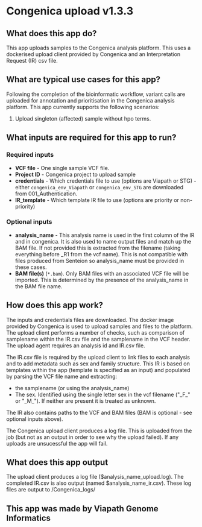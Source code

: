 # Congenica upload v1.3.3

## What does this app do?

This app uploads samples to the Congenica analysis platform. This uses a dockerised upload client provided by Congenica and an Interpretation Request (IR) csv file.

## What are typical use cases for this app?

Following the completion of the bioinformatic workflow, variant calls are uploaded for annotation and prioritisation in the Congenica analysis platform.
This app currently supports the following scenarios:

1) Upload singleton (affected) sample without hpo terms.

## What inputs are required for this app to run?

### Required inputs

- **VCF file** - One single sample VCF file.
- **Project ID** - Congenica project to upload sample
- **credentials** - Which credentials file to use (options are Viapath or STG) - either `congenica_env_Viapath` or `congenica_env_STG` are downloaded from 001_Authentication.
- **IR_template** - Which template IR file to use (options are priority or non-priority)

### Optional inputs

- **analysis_name** - This analysis name is used in the first column of the IR and in congenica. It is also used to name output files and match up the BAM file. If not provided this is extracted from the filename (taking everything before _R1 from the vcf name). This is not compatible with files produced from Senteion so analysis_name must be provided in these cases.
- **BAM file(s)** (`*.bam`). Only BAM files with an associated VCF file will be imported. This is determined by the presence of the analysis_name in the BAM file name.

## How does this app work?

The inputs and credentials files are downloaded.
The docker image provided by Congenica is used to upload samples and files to the platform. The upload client performs a number of checks, such as comparison of samplename within the IR.csv file and the samplename in the VCF header. The upload agent requires an analysis id and IR.csv file.

The IR.csv file is required by the upload client to link files to each analysis and to add metadata such as sex and family structure.
This IR is based on templates within the app (template is specified as an input) and populated by parsing the VCF file name and extracting:
- the samplename (or using the analysis_name)
- The sex. Identified using the single letter sex in the vcf filename ("\_F\_" or "\_M\_"). If neither are present it is treated as unknown.

The IR also contains paths to the VCF and BAM files (BAM is optional - see optional inputs above).

The Congenica upload client produces a log file. This is uploaded from the job (but not as an output in order to see why the upload failed). If any uploads are unsucessful the app will fail.

## What does this app output

The upload client produces a log file ($analysis_name_upload.log).
The completed IR.csv is also output (named $analysis_name_ir.csv).
These log files are output to /Congenica_logs/

## This app was made by Viapath Genome Informatics

